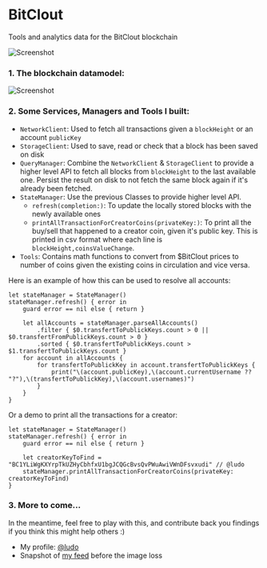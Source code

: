 # BitClout
Tools and analytics data for the BitClout blockchain

![Screenshot](/Docs/public_key_connections.gif)

### 1. The blockchain datamodel:
![Screenshot](/Docs/Screenshot.png)

### 2. Some Services, Managers and Tools I built:

- `NetworkClient`: Used to fetch all transactions given a `blockHeight` or an account `publicKey`
- `StorageClient`: Used to save, read or check that a block has been saved on disk
- `QueryManager`: Combine the `NetworkClient` &  `StorageClient` to provide a higher level API to fetch all blocks from `blockHeight` to the last available one. Persist the result on disk to not fetch the same block again if it's already been fetched.
- `StateManager`: Use the previous Classes to provide higher level API.
    - `refresh(completion:)`: To update the locally stored blocks with the newly available ones
    - `printAllTransactionForCreatorCoins(privateKey:)`: To print all the buy/sell that happened to a creator coin, given it's public key. This is printed in csv format where each line is `blockHeight,coinsValueChange`.
- `Tools`: Contains math functions to convert from $BitClout prices to number of coins given the existing coins in circulation and vice versa.

Here is an example of how this can be used to resolve all accounts:

```
let stateManager = StateManager()
stateManager.refresh() { error in
    guard error == nil else { return }
    
    let allAccounts = stateManager.parseAllAccounts()
        .filter { $0.transfertToPublickKeys.count > 0 || $0.transfertFromPublickKeys.count > 0 }
        .sorted { $0.transfertToPublickKeys.count > $1.transfertToPublickKeys.count }
    for account in allAccounts {
        for transfertToPublickKey in account.transfertToPublickKeys {
            print("\(account.publicKey),\(account.currentUsername ?? "?"),\(transfertToPublickKey),\(account.usernames)")
        }
    }
}
```

Or a demo to print all the transactions for a creator:

```
let stateManager = StateManager()
stateManager.refresh() { error in
    guard error == nil else { return }
    
    let creatorKeyToFind = "BC1YLiWgKXYrpTkUZHyCbhfxU1bgJCQGcBvsQvPWuAwiVWnDFsvxudi" // @ludo
    stateManager.printAllTransactionForCreatorCoins(privateKey: creatorKeyToFind)
}
```

### 3. More to come...

In the meantime, feel free to play with this, and contribute back you findings if you think this might help others :)

- My profile: [@ludo](https://bitclout.com/u/ludo)
- Snapshot of [my feed](/MyFeed) before the image loss
